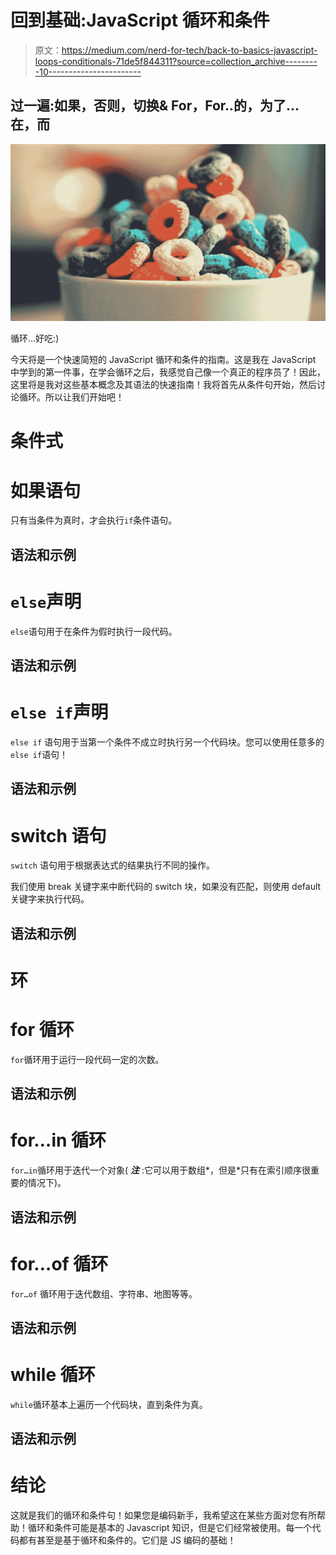 # 回到基础:JavaScript 循环和条件

> 原文：<https://medium.com/nerd-for-tech/back-to-basics-javascript-loops-conditionals-71de5f844311?source=collection_archive---------10----------------------->

## 过一遍:如果，否则，切换& For，For..的，为了…在，而

![](img/daa1589b72b482c7bbb0d3533207d34c.png)

循环…好吃:)

今天将是一个快速简短的 JavaScript 循环和条件的指南。这是我在 JavaScript 中学到的第一件事，在学会循环之后，我感觉自己像一个真正的程序员了！因此，这里将是我对这些基本概念及其语法的快速指南！我将首先从条件句开始，然后讨论循环。所以让我们开始吧！

# 条件式

# 如果语句

只有当条件为真时，才会执行`if`条件语句。

## 语法和示例

# `else`声明

`else`语句用于在条件为假时执行一段代码。

## 语法和示例

# `else if`声明

`else if` 语句用于当第一个条件不成立时执行另一个代码块。您可以使用任意多的`else if`语句！

## 语法和示例

# switch 语句

`switch` 语句用于根据表达式的结果执行不同的操作。

我们使用 break 关键字来中断代码的 switch 块，如果没有匹配，则使用 default 关键字来执行代码。

## 语法和示例

# 环

# for 循环

`for`循环用于运行一段代码一定的次数。

## 语法和示例

# for…in 循环

`for…in`循环用于迭代一个对象( ***注*** :它可以用于数组*，但是*只有在索引顺序很重要的情况下)。

## 语法和示例

# for…of 循环

`for…of` 循环用于迭代数组、字符串、地图等等。

## 语法和示例

# while 循环

`while`循环基本上遍历一个代码块，直到条件为真。

## 语法和示例

# 结论

这就是我们的循环和条件句！如果您是编码新手，我希望这在某些方面对您有所帮助！循环和条件可能是基本的 Javascript 知识，但是它们经常被使用。每一个代码都有甚至是基于循环和条件的。它们是 JS 编码的基础！
